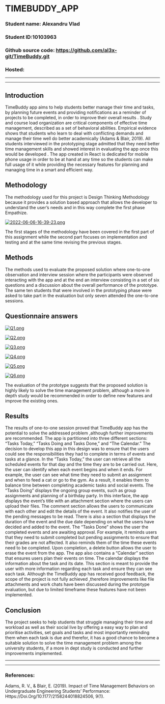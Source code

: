 
			





#            TIMEBUDDY_APP











### **Student name**: Alexandru Vlad
### **Student ID**:10103963
### **Github source code**: https://github.com/al3x-git/TimeBuddy.git
### **Hosted**:    

---
---








## **Introduction**




TimeBuddy app aims to help students better  manage their time and tasks, by planning future events and providing notifications as a reminder of projects to be completed, in order to improve their overall results .
Study and course load organization are critical components of effective time management, described as a set of  behavioral  abilities. Empirical evidence shows that students who learn to deal with conflicting demands and manage their time well do better academically (Adams & Blair, 2019). All students interviewed in the prototyping stage admitted that they need better time management skills and showed interest in evaluating the app once this would be developed .
The app created in React is dedicated for mobile phone usage in order to be at hand at any time so the students can make full usage of it while providing the necessary features for planning and managing time in a smart and efficient way.









## **Methodology**



The methodology used for this project is Design Thinking Methodology because it provides a solution based approach that allows the developer to understand the user’s needs and in this way complete the first phase Empathize.




 [![2022-06-06-16-39-23.png](https://i.postimg.cc/BnXmLfyF/2022-06-06-16-39-23.png)](https://postimg.cc/w1YXZZ9x)

The first stages of the methodology have been covered in the first part of this assignment while the second part focuses on implementation and testing and at the same time revising the previous stages.



## **Methods**



The methods used to evaluate the proposed solution where one-to-one observation and interview session where the participants were observed interacting with the app and at the end an interview consisting in a set of six questions and a discussion about the overall performance of the prototype.
The same ten students that were involved in the prototyping phase were asked to take part in the evaluation but only seven attended the one-to-one sessions.





## **Questionnaire answers**


[![Q1.png](https://i.postimg.cc/mZjjmrWM/Q1.png)](https://postimg.cc/K4Ktzxzv)

[![Q2.png](https://i.postimg.cc/9Q6YDRy3/Q2.png)](https://postimg.cc/w1kmPBWF)

[![Q3.png](https://i.postimg.cc/T2tjrHnJ/Q3.png)](https://postimg.cc/F1JJvpWY)

[![Q4.png](https://i.postimg.cc/L6qPj49m/Q4.png)](https://postimg.cc/w7p3ppRr)

[![Q5.png](https://i.postimg.cc/vZF49W2v/Q5.png)](https://postimg.cc/crh1G8SK)

[![Q6.png](https://i.postimg.cc/ZRMRq3yp/Q6.png)](https://postimg.cc/1nDPC8B3)




 
The evaluation of the prototype suggests that the proposed solution is highly likely to solve the time management problem, although a more  in depth study would be recommended in order to define new features and improve the existing ones.





## **Results**



The results of one-to-one session proved that TimeBuddy app has the potential to solve the addressed problem ,although further improvements are recommended. The app is partitioned into three different sections: “Tasks Today,” “Tasks Doing and Tasks Done,” and “The Calendar.” The decision to develop this app in this design was to ensure that the users could see the responsibilities they had to complete in terms of events and tasks at a glance. In the “Tasks Today,” the user can retrieve all the scheduled events for that day and the time they are to be carried out. Here, the user can identify when each event begins and when it ends. For example, the user can see what time they need to submit an assignment and when to feed a cat or go to the gym. As a result, it enables them to balance time between completing academic tasks and social events.
The “Tasks Doing” displays the ongoing group events, such as group assignments and planning of a birthday party. In this interface, the app displays the event’s title with an attachment section where the users can upload their files. The comment section allows the users to communicate with each other and edit the details of the event. It also notifies the user of the pending messages to be read. There is also a section that displays the duration of the event and the due date depending on what the users have decided and added to the event.
The “Tasks Done” shows the user the completed events and are awaiting approval. For example, it reminds users that they need to submit completed but pending assignments to ensure that their grades are not affected. It also reminds them of the time these events need to be completed. Upon completion, a delete button allows the user to erase the event from the app.
The app also contains a “Calendar” section that ensures users plan their events on time. The calendar displays the information about the task and its date. This section is meant to provide the user with more information regarding each task and ensure they can see each task.
Although the TimeBuddy app has received good feedback, the scope of the project is not fully achieved ,therefore  improvements  like file attachments and work chats have been discussed during the prototype evaluation, but due to limited timeframe these features have not been implemented.





## **Conclusion**



The project seeks to help students that struggle managing their time and workload as well as their social live by offering a easy way to plan and prioritise activities, set goals and tasks and most importantly reminding them when each task is due and therefor, it has a good chance to become a suitable solution to solve the time management problem among the university students, if a more in dept study is conducted and further improvements implemented.


	


---
---







### **References**: 
Adams, R. V., & Blair, E. (2019). Impact of Time Management Behaviors on Undergraduate Engineering Students’ Performance: Https://Doi.Org/10.1177/2158244018824506, 9(1). 

